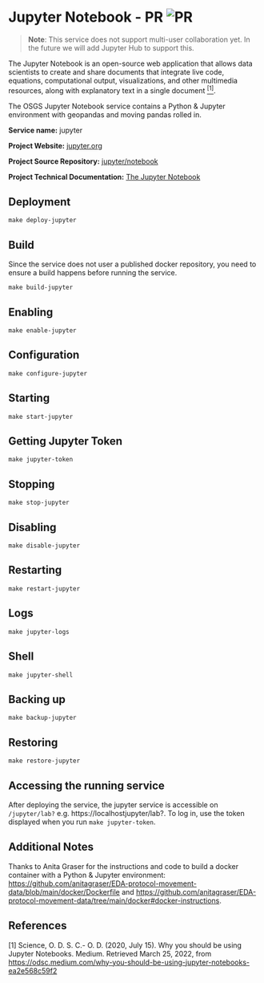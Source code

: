 # Jupyter Notebook - PR ![PR](https://img.shields.io/badge/pr-green?style=for-the-badge)

> **Note**: This service does not support multi-user collaboration yet. In the future we will add Jupyter Hub to support this.

The Jupyter Notebook is an open-source web application that allows data scientists to create and share documents that integrate live code, equations, computational output, visualizations, and other multimedia resources, along with explanatory text in a single document [<sup>[1]</sup>](#1).

The OSGS Jupyter Notebook service contains a Python & Jupyter environment with geopandas and moving pandas rolled in.

**Service name:** jupyter

**Project Website:** [jupyter.org](https://jupyter.org/)

**Project Source Repository:** [jupyter/notebook](https://github.com/jupyter/notebook)

**Project Technical Documentation:** [The Jupyter Notebook](https://jupyter-notebook.readthedocs.io/en/latest/)

## Deployment 

```
make deploy-jupyter
```

## Build 

Since the service does not user a published docker repository, you need to ensure a build happens before running the service. 

```
make build-jupyter
```

## Enabling

```
make enable-jupyter
```

## Configuration 

```
make configure-jupyter
```

## Starting

```
make start-jupyter
```

## Getting Jupyter Token

```
make jupyter-token
```
## Stopping

```
make stop-jupyter
```

## Disabling

```
make disable-jupyter
```

## Restarting

```
make restart-jupyter
```

## Logs

```
make jupyter-logs
```

## Shell

```
make jupyter-shell
```

## Backing up

```
make backup-jupyter
```

## Restoring 

```
make restore-jupyter
```

## Accessing the running service

After deploying the service, the jupyter service is accessible on `/jupyter/lab?` e.g. https://localhostjupyter/lab?. To log in, use the token displayed when you run `make jupyter-token`.

## Additional Notes

Thanks to Anita Graser for the instructions and code to build a docker container with a Python & Jupyter environment: https://github.com/anitagraser/EDA-protocol-movement-data/blob/main/docker/Dockerfile and https://github.com/anitagraser/EDA-protocol-movement-data/tree/main/docker#docker-instructions.

## References

<a id="1">[1]</a> Science, O. D. S. C.- O. D. (2020, July 15). Why you should be using Jupyter Notebooks. Medium. Retrieved March 25, 2022, from https://odsc.medium.com/why-you-should-be-using-jupyter-notebooks-ea2e568c59f2 